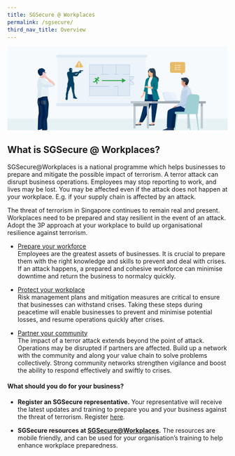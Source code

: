 ```yaml
---
title: SGSecure @ Workplaces
permalink: /sgsecure/
third_nav_title: Overview
---
```


![](/images/news/SGSecure_page_banner.jpg)

## What is SGSecure @ Workplaces?

SGSecure@Workplaces is a national programme which helps businesses to prepare and mitigate the possible impact of terrorism. A terror attack can disrupt business operations. Employees may stop reporting to work, and lives may be lost. You may be affected even if the attack does not happen at your workplace. E.g. if your supply chain is affected by an attack.
 
The threat of terrorism in Singapore continues to remain real and present. Workplaces need to be prepared and stay resilient in the event of an attack. Adopt the 3P approach at your workplace to build up organisational resilience against terrorism.
 
- <u>Prepare your workforce</u><br>Employees are the greatest assets of businesses. It is crucial to prepare them with the right knowledge and skills to prevent and deal with crises. If an attack happens, a prepared and cohesive workforce can minimise downtime and return the business to normalcy quickly.
 
- <u>Protect your workplace</u><br>Risk management plans and mitigation measures are critical to ensure that businesses can withstand crises. Taking these steps during peacetime will enable businesses to prevent and minimise potential losses, and resume operations quickly after crises.
 
- <u>Partner your community</u><br>The impact of a terror attack extends beyond the point of attack. Operations may be disrupted if partners are affected. Build up a network with the community and along your value chain to solve problems collectively. Strong community networks strengthen vigilance and boost the ability to respond effectively and swiftly to crises.
 
<h4>What should you do for your business?</h4>
 
- <b>Register an SGSecure representative.</b> Your representative will receive the latest updates and training to prepare you and your business against the threat of terrorism. Register [here](https://www.mom.gov.sg/eservices/services/register-sgsecure-rep).
 
- <b>SGSecure resources at [SGSecure@Workplaces](https://www.mom.gov.sg/employment-practices/sgsecure/overview).</b> The resources are mobile friendly, and can be used for your organisation’s training to help enhance workplace preparedness.


